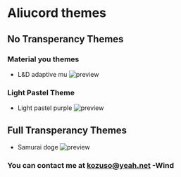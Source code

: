 # Aliucord themes

## No Transperancy Themes

### Material you themes

- L&D adaptive mu ![preview](https://raw.githubusercontent.com/Drownbywind/Aliu-Themes/main/LD_Adaptive_mu_preview.jpg)

### Light Pastel Theme
  
- Light pastel purple ![preview](https://raw.githubusercontent.com/Drownbywind/Aliu-Themes/main/light_pastel_purple_preview.png)

## Full Transperancy Themes

- Samurai doge ![preview](https://raw.githubusercontent.com/Drownbywind/Aliu-Themes/main/samurai_doge_preview.png)

### You can contact me at kozuso@yeah.net -Wind
